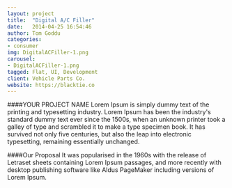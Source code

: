 ```yaml
---
layout: project
title:  "Digital A/C Filler"
date:   2014-04-25 16:54:46
author: Tom Goddu
categories:
- consumer
img: DigitalACFiller-1.png
carousel:
- DigitalACFiller-1.png
tagged: Flat, UI, Development
client: Vehicle Parts Co.
website: https://blacktie.co
---
```

####YOUR PROJECT NAME
Lorem Ipsum is simply dummy text of the printing and typesetting industry. Lorem Ipsum has been the industry's standard dummy text ever since the 1500s, when an unknown printer took a galley of type and scrambled it to make a type specimen book. It has survived not only five centuries, but also the leap into electronic typesetting, remaining essentially unchanged.

####Our Proposal
It was popularised in the 1960s with the release of Letraset sheets containing Lorem Ipsum passages, and more recently with desktop publishing software like Aldus PageMaker including versions of Lorem Ipsum.
